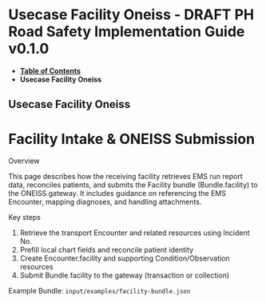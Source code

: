 # Usecase Facility Oneiss - DRAFT PH Road Safety Implementation Guide v0.1.0

* [**Table of Contents**](toc.md)
* **Usecase Facility Oneiss**

## Usecase Facility Oneiss

# Facility Intake & ONEISS Submission

Overview

This page describes how the receiving facility retrieves EMS run report data, reconciles patients, and submits the Facility bundle (Bundle.facility) to the ONEISS gateway. It includes guidance on referencing the EMS Encounter, mapping diagnoses, and handling attachments.

Key steps

1. Retrieve the transport Encounter and related resources using Incident No.
1. Prefill local chart fields and reconcile patient identity
1. Create Encounter.facility and supporting Condition/Observation resources
1. Submit Bundle.facility to the gateway (transaction or collection)

Example Bundle: `input/examples/facility-bundle.json`

